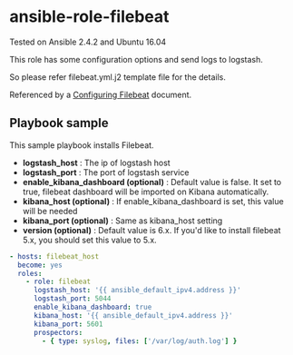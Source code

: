 # ansible-role-filebeat

Tested on Ansible 2.4.2 and Ubuntu 16.04

This role has some configuration options and send logs to logstash.

So please refer filebeat.yml.j2 template file for the details.

Referenced by a
[Configuring Filebeat](https://www.elastic.co/guide/en/beats/filebeat/current/configuring-howto-filebeat.html) document.

## Playbook sample
This sample playbook installs Filebeat.

* **logstash_host** : The ip of logstash host
* **logstash_port** : The port of logstash service
* **enable_kibana_dashboard (optional)** : Default value is false. It set to true, filebeat dashboard will be imported on Kibana automatically.
* **kibana_host (optional)** : If enable_kibana_dashboard is set, this value will be needed
* **kibana_port (optional)** : Same as kibana_host setting
* **version (optional)** : Default value is 6.x. If you'd like to install filebeat 5.x, you should set this value to 5.x.

```yaml
- hosts: filebeat_host
  become: yes
  roles:
    - role: filebeat
      logstash_host: '{{ ansible_default_ipv4.address }}'
      logstash_port: 5044
      enable_kibana_dashboard: true
      kibana_host: '{{ ansible_default_ipv4.address }}'
      kibana_port: 5601
      prospectors:
        - { type: syslog, files: ['/var/log/auth.log'] }
```
